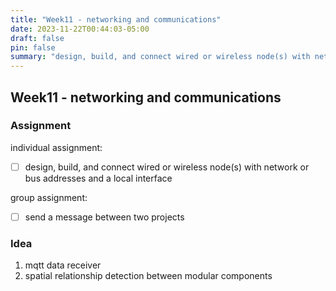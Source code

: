 ```yaml
---
title: "Week11 - networking and communications"
date: 2023-11-22T00:44:03-05:00
draft: false
pin: false
summary: "design, build, and connect wired or wireless node(s) with network or bus addresses and a local interface"
---
```


## Week11 - networking and communications

### Assignment

individual assignment:</br>

- [ ]  design, build, and connect wired or wireless node(s) with network or bus addresses and a local interface

group assignment:</br>

- [ ] send a message between two projects

### Idea

1.  mqtt data receiver
2.  spatial relationship detection between modular components

